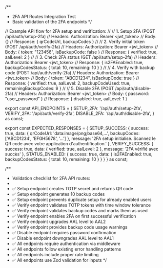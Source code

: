 /**
 * 2FA API Routes Integration Test
 * Basic validation of the 2FA endpoints
 */

// Example API flow for 2FA setup and verification:
// 
// 1. Setup 2FA (POST /api/auth/setup-2fa)
//    Headers: Authorization: Bearer <jwt_token>
//    Body: {}
//    Response: { qrCodeUrl, backupCodes }
//
// 2. Verify initial token (POST /api/auth/verify-2fa)
//    Headers: Authorization: Bearer <jwt_token>
//    Body: { token: "123456", isBackupCode: false }
//    Response: { verified: true, aalLevel: 2 }
//
// 3. Check 2FA status (GET /api/auth/setup-2fa)
//    Headers: Authorization: Bearer <jwt_token>
//    Response: { is2FAEnabled: true, backupCodesStatus: { total: 10, remaining: 10 } }
//
// 4. Verify with backup code (POST /api/auth/verify-2fa)
//    Headers: Authorization: Bearer <jwt_token>
//    Body: { token: "ABCD1234", isBackupCode: true }
//    Response: { verified: true, aalLevel: 2, backupCodeUsed: true, remainingBackupCodes: 9 }
//
// 5. Disable 2FA (POST /api/auth/disable-2fa)
//    Headers: Authorization: Bearer <jwt_token>
//    Body: { password: "user_password" }
//    Response: { disabled: true, aalLevel: 1 }

export const API_ENDPOINTS = {
  SETUP_2FA: '/api/auth/setup-2fa',
  VERIFY_2FA: '/api/auth/verify-2fa',
  DISABLE_2FA: '/api/auth/disable-2fa',
} as const;

export const EXPECTED_RESPONSES = {
  SETUP_SUCCESS: {
    success: true,
    data: {
      qrCodeUrl: 'data:image/png;base64,...',
      backupCodes: ['ABCD1234', 'EFGH5678', '...']
    },
    message: '2FA setup initialisé. Scannez le QR code avec votre application d\'authentification.'
  },
  VERIFY_SUCCESS: {
    success: true,
    data: {
      verified: true,
      aalLevel: 2
    },
    message: '2FA vérifié avec succès'
  },
  STATUS_ENABLED: {
    success: true,
    data: {
      is2FAEnabled: true,
      backupCodesStatus: {
        total: 10,
        remaining: 10
      }
    }
  }
} as const;

/**
 * Validation checklist for 2FA API routes:
 * 
 * ✅ Setup endpoint creates TOTP secret and returns QR code
 * ✅ Setup endpoint generates 10 backup codes
 * ✅ Setup endpoint prevents duplicate setup for already enabled users
 * ✅ Verify endpoint validates TOTP tokens with time window tolerance
 * ✅ Verify endpoint validates backup codes and marks them as used
 * ✅ Verify endpoint enables 2FA on first successful verification
 * ✅ Verify endpoint upgrades AAL level to AAL2
 * ✅ Verify endpoint provides backup code usage warnings
 * ✅ Disable endpoint requires password confirmation
 * ✅ Disable endpoint downgrades AAL level to AAL1
 * ✅ All endpoints require authentication via middleware
 * ✅ All endpoints follow existing error handling patterns
 * ✅ All endpoints include proper rate limiting
 * ✅ All endpoints use Zod validation for inputs
 */
